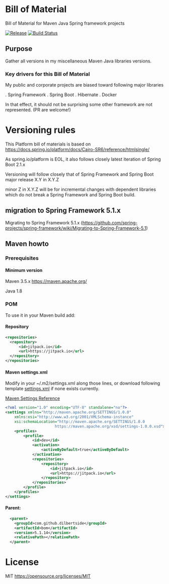 # Bill of Material

Bill of Material for Maven Java Spring framework projects

[![Release](https://jitpack.io/v/dilbertside/bom.svg)](https://jitpack.io/#dilbertside/bom)
[![Build Status](https://travis-ci.org/dilbertside/bom.svg)](https://travis-ci.org/dilbertside/bom)

## Purpose

Gather all versions in my miscellaneous Maven Java libraries versions.

### Key drivers for this Bill of Material

My public and corporate projects are biased toward following major libraries 

. Spring Framework
. Spring Boot
. Hibernate
. Docker

In that effect, it should not be surprising some other framework are not represented. (PR are welcome!)

# Versioning rules

This Platform bill of materials is based on https://docs.spring.io/platform/docs/Cairo-SR6/reference/htmlsingle/

As spring.io/platform is EOL, it also follows closely latest iteration of Spring Boot 2.1.x

Versioning will follow closely that of Spring Framework and Spring Boot major release X.Y in X.Y.Z

minor Z in X.Y.Z will be for incremental changes with dependent libraries which do not break a Spring Framework and Spring Boot build. 

## migration to Spring Framework 5.1.x

Migrating to Spring Framework 5.1.x (https://github.com/spring-projects/spring-framework/wiki/Migrating-to-Spring-Framework-5.1)


## Maven howto

### Prerequisites

#### Minimum version

Maven 3.5.x https://maven.apache.org/

Java 1.8

### POM

To use it in your Maven build add:

#### Repository

```xml
<repositories>
  <repository>
      <id>jitpack.io</id>
      <url>https://jitpack.io</url>
  </repository>
</repositories>
```

#### Maven settings.xml

Modify in your ~/.m2/settings.xml along those lines, or download following template [settings.xml](resources/settings.xml) if none exists currently.

[Maven Settings Reference](https://maven.apache.org/settings.html#Repositories)


```xml
<?xml version="1.0" encoding="UTF-8" standalone="no"?>
<settings xmlns="http://maven.apache.org/SETTINGS/1.0.0"
	xmlns:xsi="http://www.w3.org/2001/XMLSchema-instance"
	xsi:schemaLocation="http://maven.apache.org/SETTINGS/1.0.0
                      https://maven.apache.org/xsd/settings-1.0.0.xsd">
	<profiles>
		<profile>
			<id>dev</id>
			<activation>
				<activeByDefault>true</activeByDefault>
			</activation>
			<repositories>
				<repository>
					<id>jitpack.io</id>
					<url>https://jitpack.io</url>
				</repository>
			</repositories>
		</profile>
	</profiles>
</settings>

```
#### Parent:


```xml
  <parent>
    <groupId>com.github.dilbertside</groupId>
    <artifactId>bom</artifactId>
    <version>5.1.14</version>
    <relativePath></relativePath>
  </parent>
```

# License

MIT https://opensource.org/licenses/MIT

